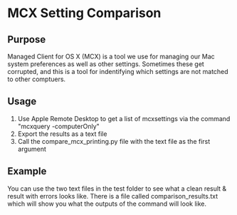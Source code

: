 # MCX Setting Comparison

## Purpose

Managed Client for OS X (MCX) is a tool we use for managing our Mac system preferences as well as other settings.
Sometimes these get corrupted, and this is a tool for indentifying which settings are not matched to other comptuers.

## Usage

1. Use Apple Remote Desktop to get a list of mcxsettings via the command "mcxquery -computerOnly"
2. Export the results as a text file
3. Call the compare_mcx_printing.py file with the text file as the first argument

## Example

You can use the two text files in the test folder to see what a clean result & result with errors looks like. 
There is a file called comparison_results.txt which will show you what the outputs of the command will look like.